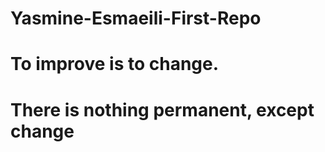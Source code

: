 # Yasmine-Esmaeili-First-Repo
# To improve is to change.
# There is nothing permanent, except change
